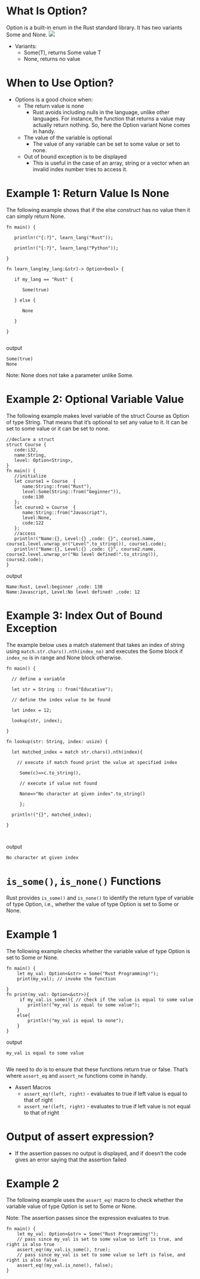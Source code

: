 # What Is Option? 

Option is a built-in enum in the Rust standard library. It has two variants Some and None.
![](https://raw.githubusercontent.com/sangam14/RustLabs/master/img/enum-option.png)

- Variants:
  - Some(T), returns Some value T
  - None, returns no value

# When to Use Option? 

- Options is a good choice when:
    - The return value is none
        - Rust avoids including nulls in the language, unlike other languages. For instance, the function that returns a value may actually return nothing. So, here the Option variant None comes in handy.
    - The value of the variable is optional
        - The value of any variable can be set to some value or set to none.
    - Out of bound exception is to be displayed
        - This is useful in the case of an array, string or a vector when an invalid index number tries to access it.
    
    
    
# Example 1: Return Value Is None 

The following example shows that if the else construct has no value then it can simply return None.

```
fn main() {

   println!("{:?}", learn_lang("Rust"));

   println!("{:?}", learn_lang("Python"));

}

fn learn_lang(my_lang:&str)-> Option<bool> {

   if my_lang == "Rust" {

      Some(true)

   } else {

      None

   }

}


```

output 

```
Some(true)
None

```
 Note: None does not take a parameter unlike Some.
 
 
# Example 2: Optional Variable Value 

The following example makes level variable of the struct Course as Option of type String. That means that it’s optional
to set any value to it. It can be set to some value or it can be set to none.

```
//declare a struct
struct Course {
   code:i32,
   name:String,
   level: Option<String>, 
}
fn main() {
   //initialize
   let course1 = Course  {
      name:String::from("Rust"),
      level:Some(String::from("beginner")),
      code:130
   };
   let course2 = Course  {
      name:String::from("Javascript"),
      level:None,
      code:122
   };
   //access
   println!("Name:{}, Level:{} ,code: {}", course1.name, course1.level.unwrap_or("Level".to_string()), course1.code);
   println!("Name:{}, Level:{} ,code: {}", course2.name, course2.level.unwrap_or("No level defined!".to_string()), course2.code);
}

```

output 

```
Name:Rust, Level:beginner ,code: 130
Name:Javascript, Level:No level defined! ,code: 12

```

# Example 3: Index Out of Bound Exception #

The example below uses a match statement that takes an index of string
using `match.str.chars().nth(index_no)` and executes the Some block if `index_no` is in range and None block otherwise.


```
fn main() {

  // define a variable

  let str = String :: from("Educative");

  // define the index value to be found

  let index = 12;

  lookup(str, index);

}

fn lookup(str: String, index: usize) {

  let matched_index = match str.chars().nth(index){

    // execute if match found print the value at specified index 

     Some(c)=>c.to_string(),

     // execute if value not found

     None=>"No character at given index".to_string()

     };  

  println!("{}", matched_index);

}



```
output 

```
No character at given index

```

# `is_some()`, `is_none()` Functions 

Rust provides `is_some()` and `is_none()` to identify the return type of variable of type Option, i.e., whether the value of type Option is set to Some or None.


# Example 1 
The following example checks whether the variable value of type Option is set to Some or None.


```
fn main() {
    let my_val: Option<&str> = Some("Rust Programming!");
    print(my_val); // invoke the function
   
}
fn print(my_val: Option<&str>){
     if my_val.is_some(){ // check if the value is equal to some value
        println!("my_val is equal to some value");
    }
    else{
        println!("my_val is equal to none");
    }
}

```
output 

```
my_val is equal to some value


```

We need to do is to ensure that these functions return true or false. That’s where `assert_eq` and `assert_ne` functions come in handy.

- Assert Macros
    - `assert_eq!(left, right)` - evaluates to true if left value is equal to that of right
    - `assert_ne!(left, right)` - evaluates to true if left value is not equal to that of right
    
# Output of assert expression?
 - If the assertion passes no output is displayed, and if doesn’t the code gives an error saying that the assertion failed
 
# Example 2 

The following example uses the `assert_eq!` macro to check whether the variable value of type Option is set to Some or None.

Note: The assertion passes since the expression evaluates to true.

```
fn main() {
    let my_val: Option<&str> = Some("Rust Programming!");
    // pass since my_val is set to some value so left is true, and right is also true
    assert_eq!(my_val.is_some(), true); 
    // pass since my_val is set to some value so left is false, and right is also false
    assert_eq!(my_val.is_none(), false);
}

```







